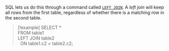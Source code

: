 SQL lets us do this through a command called [`LEFT JOIN`](https://www.codecademy.com/resources/docs/sql/commands/left-join?page_ref=catalog). A _left join_ will keep all rows from the first table, regardless of whether there is a matching row in the second table.

>[!example]
>SELECT *  
FROM table1  
LEFT JOIN table2  
  ON table1.c2 = table2.c2;